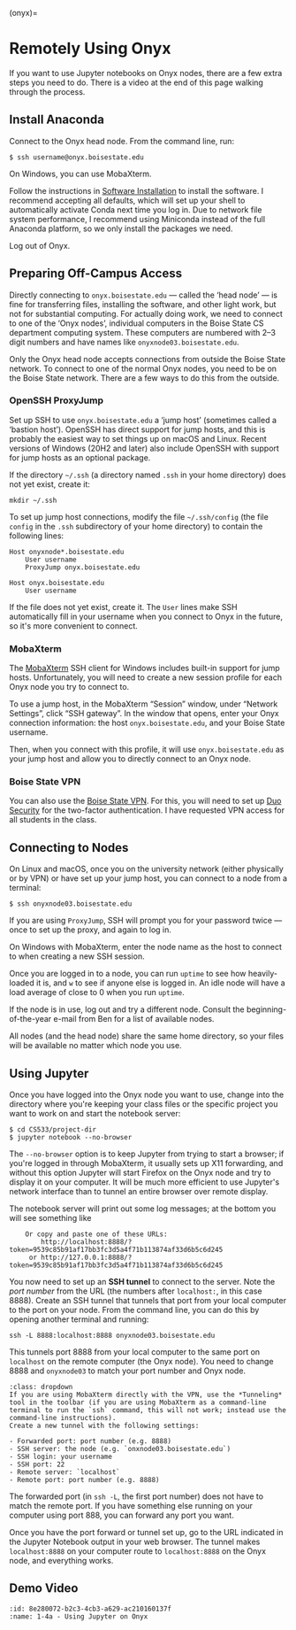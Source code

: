 (onyx)=
# Remotely Using Onyx

If you want to use Jupyter notebooks on Onyx nodes, there are a few extra steps you need to do.
There is a video at the end of this page walking through the process.

## Install Anaconda

Connect to the Onyx head node.  From the command line, run:

    $ ssh username@onyx.boisestate.edu

On Windows, you can use MobaXterm.

Follow the instructions in [Software Installation](software.md#onyx) to install the software.
I recommend accepting all defaults, which will set up your shell to automatically activate Conda next time you log in.
Due to network file system performance, I recommend using Miniconda instead of the full Anaconda platform, so we only install the packages we need.

Log out of Onyx.

## Preparing Off-Campus Access

Directly connecting to `onyx.boisestate.edu` — called the ‘head node’ — is fine for transferring
files, installing the software, and other light work, but not for substantial computing. For
actually doing work, we need to connect to one of the ‘Onyx nodes’, individual computers in the
Boise State CS department computing system. These computers are numbered with 2–3 digit numbers and
have names like `onyxnode03.boisestate.edu`.

Only the Onyx head node accepts connections from outside the Boise State network. To connect to one
of the normal Onyx nodes, you need to be on the Boise State network. There are a few ways to do this
from the outside.

### OpenSSH ProxyJump

Set up SSH to use `onyx.boisestate.edu` a ‘jump host’ (sometimes called a ‘bastion host’).
OpenSSH has direct support for jump hosts, and this is probably the easiest way to set things up on macOS and Linux.
Recent versions of Windows (20H2 and later) also include OpenSSH with support for jump hosts as an optional package.

If the directory `~/.ssh` (a directory named `.ssh` in your home directory) does not yet exist, create it:

    mkdir ~/.ssh

To set up jump host connections, modify the file `~/.ssh/config` (the file `config` in the `.ssh`
subdirectory of your home directory) to contain the following lines:

    Host onyxnode*.boisestate.edu
        User username
        ProxyJump onyx.boisestate.edu
    
    Host onyx.boisestate.edu
        User username
    
If the file does not yet exist, create it. The `User` lines make SSH automatically fill in your
username when you connect to Onyx in the future, so it's more convenient to connect.

### MobaXterm

[MobaXterm]: https://mobaxterm.mobatek.net/

The [MobaXterm][] SSH client for Windows includes built-in support for jump hosts.  Unfortunately,
you will need to create a new session profile for each Onyx node you try to connect to.

To use a jump host, in the MobaXterm “Session” window, under “Network Settings”, click “SSH gateway”.
In the window that opens, enter your Onyx connection information: the host `onyx.boisestate.edu`, and
your Boise State username.

Then, when you connect with this profile, it will use `onyx.boisestate.edu` as your jump host and
allow you to directly connect to an Onyx node.

### Boise State VPN

You can also use the [Boise State VPN](https://bsuvpn-offcampus.boisestate.edu/).
For this, you will need to set up [Duo Security](https://www.boisestate.edu/oit-accounts/multi-factor-authentication-duo/) for the two-factor authentication.
I have requested VPN access for all students in the class.

## Connecting to Nodes

On Linux and macOS, once you on the university network (either physically or by VPN) or have set up
your jump host, you can connect to a node from a terminal:

    $ ssh onyxnode03.boisestate.edu

If you are using `ProxyJump`, SSH will prompt you for your password twice — once to set up the
proxy, and again to log in.

On Windows with MobaXterm, enter the node name as the host to connect to when creating a new SSH
session.

Once you are logged in to a node, you can run `uptime` to see how heavily-loaded it is, and `w` to
see if anyone else is logged in. An idle node will have a load average of close to 0 when you run
`uptime`.

If the node is in use, log out and try a different node. Consult the beginning-of-the-year e-mail
from Ben for a list of available nodes.

All nodes (and the head node) share the same home directory, so your files will be available no
matter which node you use.

## Using Jupyter

Once you have logged into the Onyx node you want to use, change into the directory where you're keeping your class files or the specific project you want to work on and start the notebook server:

    $ cd CS533/project-dir
    $ jupyter notebook --no-browser

The `--no-browser` option is to keep Jupyter from trying to start a browser; if you're logged in through MobaXterm, it usually sets up X11 forwarding, and without this option Jupyter will start Firefox on the Onyx node and try to display it on your computer.
It will be much more efficient to use Jupyter's network interface than to tunnel an entire browser over remote display.

The notebook server will print out some log messages; at the bottom you will see something like

```
    Or copy and paste one of these URLs:
        http://localhost:8888/?token=9539c85b91af17bb3fc3d5a4f71b113874af33d6b5c6d245
     or http://127.0.0.1:8888/?token=9539c85b91af17bb3fc3d5a4f71b113874af33d6b5c6d245
```

You now need to set up an **SSH tunnel** to connect to the server.
Note the *port number* from the URL (the numbers after `localhost:`, in this case 8888).
Create an SSH tunnel that tunnels that port from your local computer to the port on your node.
From the command line, you can do this by opening another terminal and running:

    ssh -L 8888:localhost:8888 onyxnode03.boisestate.edu

This tunnels port 8888 from your local computer to the same port on `localhost` on the remote
computer (the Onyx node). You need to change 8888 and `onyxnode03` to match your port number and
Onyx node.

```{admonition} Direct MobaXterm Tunnel
:class: dropdown
If you are using MobaXterm directly with the VPN, use the *Tunneling* tool in the toolbar (if you are using MobaXterm as a command-line terminal to run the `ssh` command, this will not work; instead use the command-line instructions).
Create a new tunnel with the following settings:

- Forwarded port: port number (e.g. 8888)
- SSH server: the node (e.g. `onxnode03.boisestate.edu`)
- SSH login: your username
- SSH port: 22
- Remote server: `localhost`
- Remote port: port number (e.g. 8888)
```

The forwarded port (in `ssh -L`, the first port number) does not have to match the remote port.
If you have something else running on your computer using port 888, you can forward any port you want.

Once you have the port forward or tunnel set up, go to the URL indicated in the Jupyter Notebook output in your web browser.
The tunnel makes `localhost:8888` on your computer route to `localhost:8888` on the Onyx node, and everything works.

## Demo Video

```{video}
:id: 8e280072-b2c3-4cb3-a629-ac210160137f
:name: 1-4a - Using Jupyter on Onyx
```
